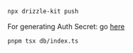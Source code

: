 ```bash
npx drizzle-kit push
```

For generating Auth Secret: go [here](https://www.better-auth.com/docs/installation#set-environment-variables)

```bash
pnpm tsx db/index.ts
```
